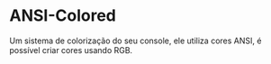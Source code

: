 # ANSI-Colored
Um sistema de colorização do seu console, ele utiliza cores ANSI, é possível criar cores usando RGB.
